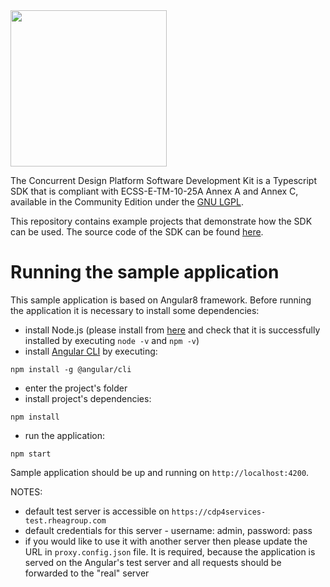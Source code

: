 <img src="https://github.com/RHEAGROUP/CDP4-SDK-Community-Edition/raw/master/CDP-Community-Edition.png" width="250">

The Concurrent Design Platform Software Development Kit is a Typescript SDK that is compliant with ECSS-E-TM-10-25A Annex A and Annex C, available in the Community Edition under the [GNU LGPL](https://www.gnu.org/licenses/lgpl-3.0.en.html).

This repository contains example projects that demonstrate how the SDK can be used.
The source code of the SDK can be found [here](https://github.com/RHEAGROUP/CDP4-SDKTs-Community-Edition).

# Running the sample application
This sample application is based on Angular8 framework. Before running the application it is necessary to install some dependencies:
* install Node.js (please install from [here](https://nodejs.org/en/download/) and check that it is successfully installed by executing `node -v` and `npm -v`)
* install [Angular CLI](https://cli.angular.io/) by executing:

`npm install -g @angular/cli`

* enter the project's folder
* install project's dependencies:

`npm install`

* run the application:

`npm start`

Sample application should be up and running on `http://localhost:4200`.

NOTES:
* default test server is accessible on `https://cdp4services-test.rheagroup.com`
* default credentials for this server - username: admin, password: pass
* if you would like to use it with another server then please update the URL in `proxy.config.json` file. 
It is required, because the application is served on the Angular's test server and all requests should be forwarded
to the "real" server
